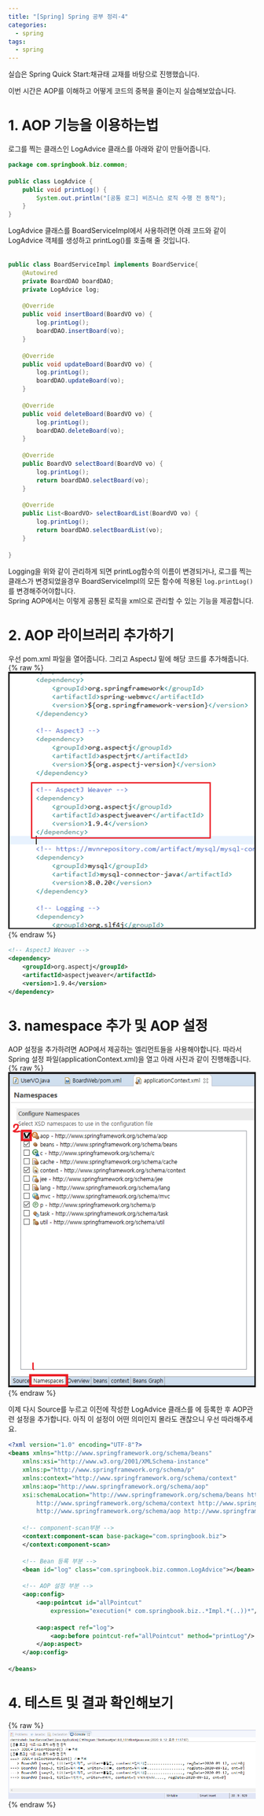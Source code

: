 ```yaml
---
title: "[Spring] Spring 공부 정리-4"
categories: 
  - spring
tags:
  - spring
---
```

실습은 Spring Quick Start:채규태 교재를 바탕으로 진행했습니다.  

이번 시간은 AOP를 이해하고 어떻게 코드의 중복을 줄이는지 실습해보았습니다.  

# 1. AOP 기능을 이용하는법
로그를 찍는 클래스인 LogAdvice 클래스를 아래와 같이 만들어줍니다.  
~~~ java
package com.springbook.biz.common;

public class LogAdvice {
	public void printLog() {
		System.out.println("[공통 로그] 비즈니스 로직 수행 전 동작");
	}
}
~~~  

LogAdvice 클래스를 BoardServiceImpl에서 사용하려면 아래 코드와 같이 LogAdvice 객체를 생성하고 printLog()를 호출해 줄 것입니다.  
~~~ java

public class BoardServiceImpl implements BoardService{
	@Autowired
	private BoardDAO boardDAO;
	private LogAdvice log;
	
	@Override
	public void insertBoard(BoardVO vo) {
		log.printLog();
		boardDAO.insertBoard(vo);
	}

	@Override
	public void updateBoard(BoardVO vo) {
		log.printLog();
		boardDAO.updateBoard(vo);
	}

	@Override
	public void deleteBoard(BoardVO vo) {
		log.printLog();
		boardDAO.deleteBoard(vo);
	}

	@Override
	public BoardVO selectBoard(BoardVO vo) {
		log.printLog();
		return boardDAO.selectBoard(vo);
	}

	@Override
	public List<BoardVO> selectBoardList(BoardVO vo) {
		log.printLog();
		return boardDAO.selectBoardList(vo);
	}

}

~~~  

Logging을 위와 같이 관리하게 되면 printLog함수의 이름이 변경되거나, 로그를 찍는 클래스가 변경되었을경우 BoardServiceImpl의 모든 함수에 적용된 `log.printLog()`를 변경해주어야합니다.  
Spring AOP에서는 이렇게 공통된 로직을 xml으로 관리할 수 있는 기능을 제공합니다.  


# 2. AOP 라이브러리 추가하기  
우선 pom.xml 파일을 열어줍니다. 그리고 AspectJ 밑에 해당 코드를 추가해줍니다.  
{% raw %}![weaver](/assets/images/spring/spring-4/weaver.png){% endraw %}  
~~~ xml
<!-- AspectJ Weaver -->
<dependency>
	<groupId>org.aspectj</groupId>
	<artifactId>aspectjweaver</artifactId>
	<version>1.9.4</version>
</dependency>
~~~  

# 3. namespace 추가 및 AOP 설정  
AOP 설정을 추가하려면 AOP에서 제공하는 엘리먼트들을 사용해야합니다. 따라서 Spring 설정 파일(applicationContext.xml)을 열고 아래 사진과 같이 진행해줍니다.  
{% raw %}![namespace](/assets/images/spring/spring-4/namespace.png){% endraw %}  

이제 다시 Source를 누르고 이전에 작성한 LogAdvice 클래스를 <bean>에 등록한 후 AOP관련 설정을 추가합니다. 아직 이 설정이 어떤 의미인지 몰라도 괜찮으니 우선 따라해주세요.  
~~~ xml
<?xml version="1.0" encoding="UTF-8"?>
<beans xmlns="http://www.springframework.org/schema/beans"
	xmlns:xsi="http://www.w3.org/2001/XMLSchema-instance"
	xmlns:p="http://www.springframework.org/schema/p"
	xmlns:context="http://www.springframework.org/schema/context"
	xmlns:aop="http://www.springframework.org/schema/aop"
	xsi:schemaLocation="http://www.springframework.org/schema/beans http://www.springframework.org/schema/beans/spring-beans.xsd
		http://www.springframework.org/schema/context http://www.springframework.org/schema/context/spring-context-4.3.xsd
		http://www.springframework.org/schema/aop http://www.springframework.org/schema/aop/spring-aop-4.3.xsd">

	<!-- component-scan부분 -->
	<context:component-scan base-package="com.springbook.biz">
	</context:component-scan>
	
	<!-- Bean 등록 부분 -->
	<bean id="log" class="com.springbook.biz.common.LogAdvice"></bean>
	
	<!-- AOP 설정 부분 -->
	<aop:config>
		<aop:pointcut id="allPointcut" 
			expression="execution(* com.springbook.biz..*Impl.*(..))*"/>
			
		<aop:aspect ref="log">
			<aop:before pointcut-ref="allPointcut" method="printLog"/>
		</aop:aspect>
	</aop:config>
	
</beans>
~~~  

# 4. 테스트 및 결과 확인해보기  
{% raw %}![result1](/assets/images/spring/spring-4/result1.png){% endraw %}  


